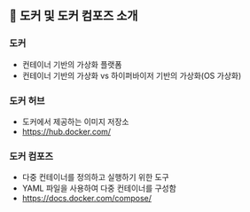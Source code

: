 ## :pushpin: 도커 및 도커 컴포즈 소개

### 도커
- 컨테이너 기반의 가상화 플랫폼
- 컨테이너 기반의 가상화 vs 하이퍼바이저 기반의 가상화(OS 가상화)

### 도커 허브
- 도커에서 제공하는 이미지 저장소
- https://hub.docker.com/

### 도커 컴포즈
- 다중 컨테이너를 정의하고 실행하기 위한 도구
- YAML 파일을 사용하여 다중 컨테이너를 구성함
- https://docs.docker.com/compose/
